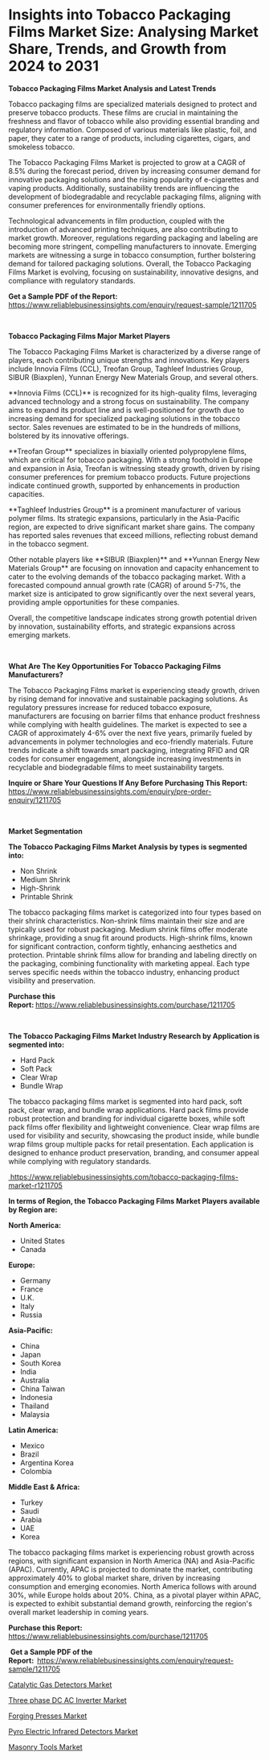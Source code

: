 <p><h1>Insights into Tobacco Packaging Films Market Size: Analysing Market Share, Trends, and Growth from 2024 to 2031</h1></p><p><strong>Tobacco Packaging Films Market Analysis and Latest Trends</strong></p>
<p><p>Tobacco packaging films are specialized materials designed to protect and preserve tobacco products. These films are crucial in maintaining the freshness and flavor of tobacco while also providing essential branding and regulatory information. Composed of various materials like plastic, foil, and paper, they cater to a range of products, including cigarettes, cigars, and smokeless tobacco.</p><p>The Tobacco Packaging Films Market is projected to grow at a CAGR of 8.5% during the forecast period, driven by increasing consumer demand for innovative packaging solutions and the rising popularity of e-cigarettes and vaping products. Additionally, sustainability trends are influencing the development of biodegradable and recyclable packaging films, aligning with consumer preferences for environmentally friendly options.</p><p>Technological advancements in film production, coupled with the introduction of advanced printing techniques, are also contributing to market growth. Moreover, regulations regarding packaging and labeling are becoming more stringent, compelling manufacturers to innovate. Emerging markets are witnessing a surge in tobacco consumption, further bolstering demand for tailored packaging solutions. Overall, the Tobacco Packaging Films Market is evolving, focusing on sustainability, innovative designs, and compliance with regulatory standards.</p></p>
<p><strong>Get a Sample PDF of the Report:&nbsp;</strong> <a href="https://www.reliablebusinessinsights.com/enquiry/request-sample/1211705?utm_campaign=1113&utm_medium=2&utm_source=Github&utm_content=ia&utm_term=13102024&utm_id=tobacco-packaging-films">https://www.reliablebusinessinsights.com/enquiry/request-sample/1211705</a></p>
<p>&nbsp;</p>
<p><strong>Tobacco Packaging Films Major Market Players</strong></p>
<p><p>The Tobacco Packaging Films Market is characterized by a diverse range of players, each contributing unique strengths and innovations. Key players include Innovia Films (CCL), Treofan Group, Taghleef Industries Group, SIBUR (Biaxplen), Yunnan Energy New Materials Group, and several others.</p><p>**Innovia Films (CCL)** is recognized for its high-quality films, leveraging advanced technology and a strong focus on sustainability. The company aims to expand its product line and is well-positioned for growth due to increasing demand for specialized packaging solutions in the tobacco sector. Sales revenues are estimated to be in the hundreds of millions, bolstered by its innovative offerings.</p><p>**Treofan Group** specializes in biaxially oriented polypropylene films, which are critical for tobacco packaging. With a strong foothold in Europe and expansion in Asia, Treofan is witnessing steady growth, driven by rising consumer preferences for premium tobacco products. Future projections indicate continued growth, supported by enhancements in production capacities.</p><p>**Taghleef Industries Group** is a prominent manufacturer of various polymer films. Its strategic expansions, particularly in the Asia-Pacific region, are expected to drive significant market share gains. The company has reported sales revenues that exceed millions, reflecting robust demand in the tobacco segment.</p><p>Other notable players like **SIBUR (Biaxplen)** and **Yunnan Energy New Materials Group** are focusing on innovation and capacity enhancement to cater to the evolving demands of the tobacco packaging market. With a forecasted compound annual growth rate (CAGR) of around 5-7%, the market size is anticipated to grow significantly over the next several years, providing ample opportunities for these companies.</p><p>Overall, the competitive landscape indicates strong growth potential driven by innovation, sustainability efforts, and strategic expansions across emerging markets.</p></p>
<p>&nbsp;</p>
<p><strong>What Are The Key Opportunities For Tobacco Packaging Films Manufacturers?</strong></p>
<p><p>The Tobacco Packaging Films market is experiencing steady growth, driven by rising demand for innovative and sustainable packaging solutions. As regulatory pressures increase for reduced tobacco exposure, manufacturers are focusing on barrier films that enhance product freshness while complying with health guidelines. The market is expected to see a CAGR of approximately 4-6% over the next five years, primarily fueled by advancements in polymer technologies and eco-friendly materials. Future trends indicate a shift towards smart packaging, integrating RFID and QR codes for consumer engagement, alongside increasing investments in recyclable and biodegradable films to meet sustainability targets.</p></p>
<p><strong>Inquire or Share Your Questions If Any Before Purchasing This Report:</strong> <a href="https://www.reliablebusinessinsights.com/enquiry/pre-order-enquiry/1211705?utm_campaign=1113&utm_medium=2&utm_source=Github&utm_content=ia&utm_term=13102024&utm_id=tobacco-packaging-films">https://www.reliablebusinessinsights.com/enquiry/pre-order-enquiry/1211705</a></p>
<p>&nbsp;</p>
<p><strong>Market Segmentation</strong></p>
<p><strong>The Tobacco Packaging Films Market Analysis by types is segmented into:</strong></p>
<p><ul><li>Non Shrink</li><li>Medium Shrink</li><li>High-Shrink</li><li>Printable Shrink</li></ul></p>
<p><p>The tobacco packaging films market is categorized into four types based on their shrink characteristics. Non-shrink films maintain their size and are typically used for robust packaging. Medium shrink films offer moderate shrinkage, providing a snug fit around products. High-shrink films, known for significant contraction, conform tightly, enhancing aesthetics and protection. Printable shrink films allow for branding and labeling directly on the packaging, combining functionality with marketing appeal. Each type serves specific needs within the tobacco industry, enhancing product visibility and preservation.</p></p>
<p><strong>Purchase this Report:&nbsp;</strong><a href="https://www.reliablebusinessinsights.com/purchase/1211705?utm_campaign=1113&utm_medium=2&utm_source=Github&utm_content=ia&utm_term=13102024&utm_id=tobacco-packaging-films">https://www.reliablebusinessinsights.com/purchase/1211705</a></p>
<p>&nbsp;</p>
<p><strong>The Tobacco Packaging Films Market Industry Research by Application is segmented into:</strong></p>
<p><ul><li>Hard Pack</li><li>Soft Pack</li><li>Clear Wrap</li><li>Bundle Wrap</li></ul></p>
<p><p>The tobacco packaging films market is segmented into hard pack, soft pack, clear wrap, and bundle wrap applications. Hard pack films provide robust protection and branding for individual cigarette boxes, while soft pack films offer flexibility and lightweight convenience. Clear wrap films are used for visibility and security, showcasing the product inside, while bundle wrap films group multiple packs for retail presentation. Each application is designed to enhance product preservation, branding, and consumer appeal while complying with regulatory standards.</p></p>
<p><a href="https://www.reliablebusinessinsights.com/tobacco-packaging-films-market-r1211705?utm_campaign=1113&utm_medium=2&utm_source=Github&utm_content=ia&utm_term=13102024&utm_id=tobacco-packaging-films">&nbsp;https://www.reliablebusinessinsights.com/tobacco-packaging-films-market-r1211705</a></p>
<p><strong>In terms of Region, the Tobacco Packaging Films Market Players available by Region are:</strong></p>
<p>
    <p> <strong> North America: </strong>
        <ul>
            <li>United States</li>
            <li>Canada</li>
        </ul>
        </p> 
    <p> <strong> Europe: </strong>
        <ul>
            <li>Germany</li>
            <li>France</li>
            <li>U.K.</li>
            <li>Italy</li>
            <li>Russia</li>
        </ul>
        </p> 
    <p> <strong> Asia-Pacific: </strong>
        <ul>
            <li>China</li>
            <li>Japan</li>
            <li>South Korea</li>
            <li>India</li>
            <li>Australia</li>
            <li>China Taiwan</li>
            <li>Indonesia</li>
            <li>Thailand</li>
            <li>Malaysia</li>
        </ul>
        </p> 
    <p> <strong> Latin America: </strong>
        <ul>
            <li>Mexico</li>
            <li>Brazil</li>
            <li>Argentina Korea</li>
            <li>Colombia</li>
        </ul>
        </p> 
    <p> <strong> Middle East & Africa: </strong>
        <ul>
            <li>Turkey</li>
            <li>Saudi</li>
            <li>Arabia</li>
            <li>UAE</li>
            <li>Korea</li>
        </ul>
    </p>
    </p>
<p><p>The tobacco packaging films market is experiencing robust growth across regions, with significant expansion in North America (NA) and Asia-Pacific (APAC). Currently, APAC is projected to dominate the market, contributing approximately 40% to global market share, driven by increasing consumption and emerging economies. North America follows with around 30%, while Europe holds about 20%. China, as a pivotal player within APAC, is expected to exhibit substantial demand growth, reinforcing the region's overall market leadership in coming years.</p></p>
<p><strong>Purchase this Report: </strong><a href="https://www.reliablebusinessinsights.com/purchase/1211705?utm_campaign=1113&utm_medium=2&utm_source=Github&utm_content=ia&utm_term=13102024&utm_id=tobacco-packaging-films">https://www.reliablebusinessinsights.com/purchase/1211705</a></p>
<p>&nbsp;<strong>Get a Sample PDF of the Report:&nbsp;&nbsp;</strong><a href="https://www.reliablebusinessinsights.com/enquiry/request-sample/1211705?utm_campaign=1113&utm_medium=2&utm_source=Github&utm_content=ia&utm_term=13102024&utm_id=tobacco-packaging-films">https://www.reliablebusinessinsights.com/enquiry/request-sample/1211705</a></p>
<p><strong></strong></p>
<p><p><a href="https://github.com/keitelmoprotinu/Market-Research-Report-List-1/blob/main/catalytic-gas-detectors-market.md?utm_campaign=1113&utm_medium=2&utm_source=Github&utm_content=ia&utm_term=13102024&utm_id=tobacco-packaging-films">Catalytic Gas Detectors Market</a></p><p><a href="https://www.linkedin.com/pulse/three-phase-dc-ac-inverter-market-forecast-global-trends-analysis-izw4e?utm_campaign=1113&utm_medium=2&utm_source=Github&utm_content=ia&utm_term=13102024&utm_id=tobacco-packaging-films">Three phase DC AC Inverter Market</a></p><p><a href="https://issuu.com/reportprime-2/docs/forging-presses-market-size-2030.pp_f171bea3f6e394?utm_campaign=1113&utm_medium=2&utm_source=Github&utm_content=ia&utm_term=13102024&utm_id=tobacco-packaging-films">Forging Presses Market</a></p><p><a href="https://www.linkedin.com/pulse/pyro-electric-infrared-detectors-market-global-insights-regional-812qe?utm_campaign=1113&utm_medium=2&utm_source=Github&utm_content=ia&utm_term=13102024&utm_id=tobacco-packaging-films">Pyro Electric Infrared Detectors Market</a></p><p><a href="https://issuu.com/reportprime-2/docs/masonry-tools-market-size-2030.pptx_e2efca64a07154?utm_campaign=1113&utm_medium=2&utm_source=Github&utm_content=ia&utm_term=13102024&utm_id=tobacco-packaging-films">Masonry Tools Market</a></p></p>